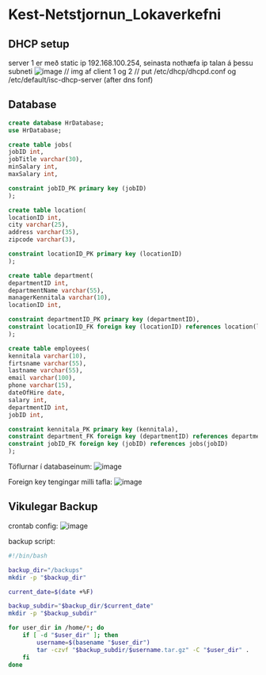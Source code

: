 # Kest-Netstjornun_Lokaverkefni

## DHCP setup

server 1 er með static ip 192.168.100.254, seinasta nothæfa ip talan á þessu subneti
![image](https://github.com/bjartur2004/Kest-Netstjornun_Lokaverkefni/assets/46542460/b76a4a92-7280-47b6-ab06-7d8eebef5cac)
// img af client 1 og 2
// put /etc/dhcp/dhcpd.conf og /etc/default/isc-dhcp-server (after dns fonf)

## Database
```sql
create database HrDatabase;
use HrDatabase;

create table jobs(
jobID int,
jobTitle varchar(30),
minSalary int,
maxSalary int,

constraint jobID_PK primary key (jobID)
);

create table location(
locationID int,
city varchar(25),
address varchar(35),
zipcode varchar(3),

constraint locationID_PK primary key (locationID)
);

create table department(
departmentID int,
departmentName varchar(55),
managerKennitala varchar(10),
locationID int,

constraint departmentID_PK primary key (departmentID),
constraint locationID_FK foreign key (locationID) references location(locationID)
);

create table employees(
kennitala varchar(10),
firtsname varchar(55),
lastname varchar(55),
email varchar(100), 
phone varchar(15),
dateOfHire date,
salary int,
departmentID int,
jobID int,

constraint kennitala_PK primary key (kennitala),
constraint department_FK foreign key (departmentID) references department(departmentID),
constraint jobID_FK foreign key (jobID) references jobs(jobID)
);
```

Töflurnar í databaseinum: 
![image](https://github.com/bjartur2004/Kest-Netstjornun_Lokaverkefni/assets/46542460/895bd88d-d370-42b6-b843-ef1c139e98a5)

Foreign key tengingar milli tafla: 
![image](https://github.com/bjartur2004/Kest-Netstjornun_Lokaverkefni/assets/46542460/14fa1966-f848-489e-bc1b-829c6cf0bdda)

## Vikulegar Backup
crontab config:
![image](https://github.com/bjartur2004/Kest-Netstjornun_Lokaverkefni/assets/46542460/197709f7-036f-46fe-a7e3-6418260bc6be)

backup script:
``` bash
#!/bin/bash

backup_dir="/backups"
mkdir -p "$backup_dir"

current_date=$(date +%F)

backup_subdir="$backup_dir/$current_date"
mkdir -p "$backup_subdir"

for user_dir in /home/*; do
    if [ -d "$user_dir" ]; then
        username=$(basename "$user_dir")
        tar -czvf "$backup_subdir/$username.tar.gz" -C "$user_dir" .
    fi
done
```
